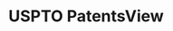 ---
bigquery: https://console.cloud.google.com/bigquery?p=patents-public-data&d=patentsview&page=dataset
citation: Attribution should be given to PatentsView for use, distribution, or derivative
  works.
code: https://github.com/CSSIP-AIR/PatentsView-Code-Snippets/
contributors: USPTO
cost: None
description: 'PatentsView includes US patent data including raw data (summaries, applications,
  pregrant applications), disambugations of inventors and assignees, and inventor
  gender estimates.  Also foreign priority data, # of figures and sheets, and government
  interest statements.'
documentation: https://patentsview.org/query/builder-faqs
last_edit: 04/09/2022, 23:59:38
location: https://patentsview.org/
maintained_by: USPTO
record_creation_timestamp: 12/2/2020 17:20:46
schema_fields:
- role
- variety
- name
- term_grant
- _371_date
- num_sheets
- main_group
- name_last
- subclass_id
- text
- subclass
- disamb_inventor_id_20171226
- disamb_inventor_id_20171003
- state_fips
- rule_47
- category_id
- status
- publication_number
- latlong
- disamb_assignee_id_20190820
- num
- longitude
- sector_title
- ipc_version_indicator
- disamb_assignee_id_20191008
- disamb_assignee_id_20181127
- level_two
- group
- disamb_assignee_id_20191231
- disamb_inventor_id_20190820
- male
- title
- name_first
- id
- reldocno
- classification_level
- term_disclaimer
- disclaimer_date
- disamb_inventor_id_20170307
- classification_data_source
- doctype
- patent_id
- action_date
- f102_date
- contract_award_number
- level_one
- country
- _102_date
- mainclass_id
- location_id
- num_figures
- dependent
- classification_status
- male_flag
- city
- level_three
- date
- lname
- abstract
- sequence
- disamb_assignee_id_20200929
- field_title
- lapse_of_patent
- rawinventor_id
- disamb_inventor_id_20170808
- relkind
- deceased
- inventor_id
- country_transformed
- subgroup
- series_code
- disamb_inventor_id_20201229
- withdrawn
- disamb_assignee_id_20200630
- lawyer_id
- f371_date
- subsection_id
- term_extension
- num_claims
- symbol_position
- classification_value
- exemplary
- subcategory_id
- number
- gi_statement
- organization
- county_fips
- group_id
- field_id
- ipc_class
- disamb_assignee_id_20190312
- disamb_inventor_id_20200929
- latin_name
- disamb_inventor_id_20180528
- category
- disamb_assignee_id_20200331
- organization_id
- designation
- fname
- section
- subgroup_id
- disamb_inventor_id_20200630
- doc_type
- disamb_inventor_id_20190312
- rel_id
- kind
- latitude
- disamb_inventor_id_20191008
- uuid
- length
- disamb_inventor_id_20191231
- county
- citation_id
- application_id
- rawassignee_id
- state
- applicant_type
- section_id
- rawlocation_id
- disamb_inventor_id_20181127
- type
- filename
- attribution_status
- disamb_inventor_id_20200331
- assignee_id
shortname: patentsview
tags:
- disambiguation
- United States
- gender
terms_of_use: Creative Commons Attribution 4.0 International License.
timeframe: 1963-1999
title: USPTO PatentsView
uuid: cf1780b1-e265-4e49-8d1d-83b9cfe0fd9a
---